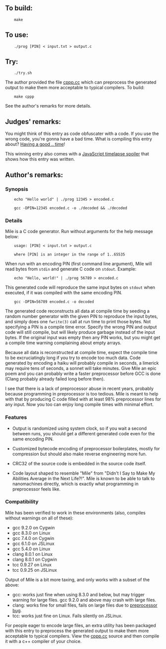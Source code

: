 ## To build:

``` <!---sh-->
    make
```


## To use:

``` <!---sh-->
    ./prog [PIN] < input.txt > output.c
```


## Try:

``` <!---sh-->
    ./try.sh
```


The author provided the file [cppp.cc](%%REPO_URL%%/2020/yang/cppp.cc) which can preprocess the
generated output to make them more acceptable to typical compilers. To build:

``` <!---sh-->
    make cppp
```

See the author's remarks for more details.


## Judges' remarks:

You might think of this entry as code obfuscater with a code.
If you use the wrong code, you're gonna have a bad time.
What is compiling this entry about?
[Having a good .. time](https://southpark.fandom.com/wiki/Asspen/Script)!

This winning entry also comes with a [JavaScript timelapse
spoiler](spoiler.html) that shows how this entry was written.


## Author's remarks:

### Synopsis

``` <!---sh-->
    echo "Hello world" | ./prog 12345 > encoded.c

    gcc -DPIN=12345 encoded.c -o ./decoded && ./decoded
```

### Details

Mile is a C code generator.  Run without arguments for the help message below:

```
    usage: [PIN] < input.txt > output.c

    where [PIN] is an integer in the range of 1..65535
```

When run with an encoding PIN (first command line argument), Mile will
read bytes from `stdin` and generate C code on `stdout`.  Example:

``` <!---sh-->
    echo "Hello, world!" | ./prog 56789 > encoded.c
```

This generated code will reproduce the same input bytes on `stdout` when
executed, if it was compiled with the same encoding PIN.

``` <!---sh-->
    gcc -DPIN=56789 encoded.c -o decoded
```

The generated code reconstructs all data at compile time by seeding a
random number generator with the given PIN to reproduce the input bytes,
and simply does one `fwrite(3)` call at run time to print those bytes.  Not
specifying a PIN is a compile time error.  Specify the wrong PIN and
output code will still compile, but will likely produce garbage instead of
the input bytes.  If the original input was empty then any PIN works, but
you might get a compile time warning complaining about empty arrays.

Because all data is reconstructed at compile time, expect the compile time
to be excruciatingly long if you try to encode too much data.  Code
generated by encoding a haiku will probably compile in seconds, a limerick
may require tens of seconds, a sonnet will take minutes.  Give Mile an
epic poem and you can probably write a faster preprocessor before GCC is
done (Clang probably already failed long before then).

I see that there is a lack of preprocessor abuse in recent years, probably
because programming in preprocessor is too tedious.  Mile is meant to help
with that by producing C code filled with at least 98% preprocessor lines
for any input.  Now you too can enjoy long compile times with minimal
effort.


### Features

+ Output is randomized using system clock, so if you wait a second between
  runs, you should get a different generated code even for the same
  encoding PIN.

+ Customized bytecode encoding of preprocessor boilerplates, mostly for
  compression but should also make reverse engineering more fun.

+ CRC32 of the source code is embedded in the source code itself.

+ Code layout shaped to resemble "Mile" from "Didn't I Say to Make My
  Abilities Average in the Next Life?!".  Mile is known to be able to talk
  to nanomachines directly, which is exactly what programming in
  preprocessor feels like.


### Compatibility

Mile has been verified to work in these environments (also, compiles
without warnings on all of these):

+ gcc 9.2.0 on Cygwin
+ gcc 8.3.0 on Linux
+ gcc 7.4.0 on Cygwin
+ gcc 6.1.0 on JSLinux
+ gcc 5.4.0 on Linux
+ clang 8.0.1 on Linux
+ clang 8.0.1 on Cygwin
+ tcc 0.9.27 on Linux
+ tcc 0.9.25 on JSLinux

Output of Mile is a bit more taxing, and only works with a subset of the
above:

+ gcc: works just fine when using 8.3.0 and below, but may trigger warning
  for large files.  gcc 9.2.0 and above may crash with large files.
+ clang: works fine for small files, fails on large files due to
  [preprocessor bug](https://bugs.llvm.org/show_bug.cgi?id=44480).
+ tcc: works just fine on Linux.  Fails silently on JSLinux.

For people eager to encode large files, an extra utility has been packaged
with this entry to preprocess the generated output to make them more
acceptable to typical compilers.  View the [cppp.cc](%%REPO_URL%%/2020/yang/cppp.cc) source and
then compile it with a c++ compiler of your choice.

<!--

    Copyright © 1984-2024 by Landon Curt Noll. All Rights Reserved.

    You are free to share and adapt this file under the terms of this license:

	Creative Commons Attribution-ShareAlike 4.0 International (CC BY-SA 4.0)

    For more information, see:

	https://creativecommons.org/licenses/by-sa/4.0/

-->
